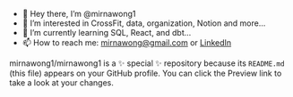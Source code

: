 - 👋 Hey there, I’m @mirnawong1
- 👀 I’m interested in CrossFit, data, organization, Notion and more...
- 🌱 I’m currently learning SQL, React, and dbt...
- 📫 How to reach me: mirnawong@gmail.com or [LinkedIn](https://www.linkedin.com/in/mirnawong/)


mirnawong1/mirnawong1 is a ✨ special ✨ repository because its `README.md` (this file) appears on your GitHub profile.
You can click the Preview link to take a look at your changes.
